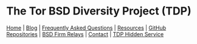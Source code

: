 # The Tor BSD Diversity Project (TDP) #

[Home](index.html) | [Blog](blog.html) | [Frequently Asked Questions](faq.html) | [Resources](resources.html) | [GitHub Repositories](https://github.com/torbsd) | [BSD Firm Relays](corp-relays.html) | [Contact](contact.html) | [TDP Hidden Service](http://bptfp7py2wclht26.onion/)
